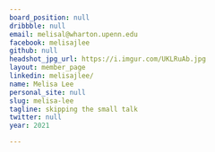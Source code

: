 ```yaml
---
board_position: null
dribbble: null
email: melisal@wharton.upenn.edu
facebook: melisajlee
github: null
headshot_jpg_url: https://i.imgur.com/UKLRuAb.jpg
layout: member_page
linkedin: melisajlee/
name: Melisa Lee
personal_site: null
slug: melisa-lee
tagline: skipping the small talk
twitter: null
year: 2021

---
```

